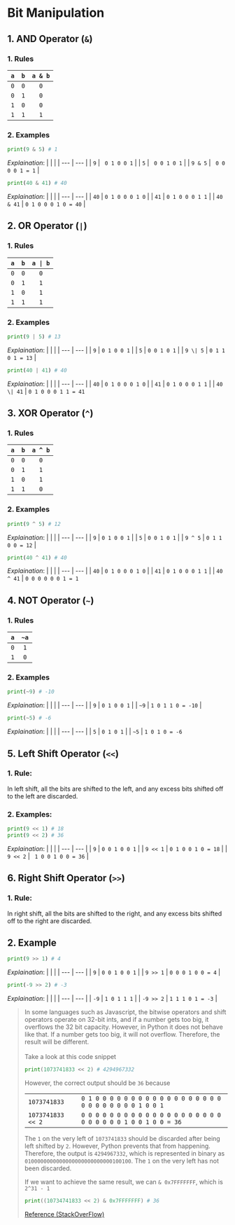 # Bit Manipulation

## 1. AND Operator (`&`)

### 1. Rules

| `a` | `b` | `a & b` |
| :-: | :-: | :-----: |
| `0` | `0` |   `0`   |
| `0` | `1` |   `0`   |
| `1` | `0` |   `0`   |
| `1` | `1` |   `1`   |

### 2. Examples

```py
print(9 & 5) # 1
```

_Explaination_:
| | |
| --- | --- |
| `9` | ` 0 1 0 0 1` |
| `5` | ` 0 0 1 0 1` |
| `9 & 5` | ` 0 0 0 0 1 = 1` |

```py
print(40 & 41) # 40
```

_Explaination_:
| | |
| --- | --- |
| `40` | `0 1 0 0 0 1 0` |
| `41` | `0 1 0 0 0 1 1` |
| `40 & 41` | `0 1 0 0 0 1 0 = 40` |

## 2. OR Operator (`|`)

### 1. Rules

| `a` | `b` | `a \| b` |
| :-: | :-: | :------: |
| `0` | `0` |   `0`    |
| `0` | `1` |   `1`    |
| `1` | `0` |   `1`    |
| `1` | `1` |   `1`    |

### 2. Examples

```py
print(9 | 5) # 13
```

_Explaination_:
| | |
| --- | --- |
| `9` | `0 1 0 0 1` |
| `5` | `0 0 1 0 1` |
| `9 \| 5` | `0 1 1 0 1 = 13` |

```py
print(40 | 41) # 40
```

_Explaination_:
| | |
| --- | --- |
| `40` | `0 1 0 0 0 1 0` |
| `41` | `0 1 0 0 0 1 1` |
| `40 \| 41` | `0 1 0 0 0 1 1 = 41`

## 3. XOR Operator (`^`)

### 1. Rules

| `a` | `b` | `a ^ b` |
| :-: | :-: | :-----: |
| `0` | `0` |   `0`   |
| `0` | `1` |   `1`   |
| `1` | `0` |   `1`   |
| `1` | `1` |   `0`   |

### 2. Examples

```py
print(9 ^ 5) # 12
```

_Explaination_:
| | |
| --- | --- |
| `9` | `0 1 0 0 1` |
| `5` | `0 0 1 0 1` |
| `9 ^ 5` | `0 1 1 0 0 = 12` |

```py
print(40 ^ 41) # 40
```

_Explaination_:
| | |
| --- | --- |
| `40` | `0 1 0 0 0 1 0` |
| `41` | `0 1 0 0 0 1 1` |
| `40 ^ 41` | `0 0 0 0 0 0 1 = 1`

## 4. NOT Operator (`~`)

### 1. Rules

| `a` | `~a` |
| :-: | :--: |
| `0` | `1`  |
| `1` | `0`  |

### 2. Examples

```py
print(~9) # -10
```

_Explaination_:
| | |
| --- | --- |
| `9` | `0 1 0 0 1` |
| `~9` | `1 0 1 1 0 = -10` |

```py
print(~5) # -6
```

_Explaination_:
| | |
| --- | --- |
| `5` | `0 1 0 1` |
| `~5` | `1 0 1 0 = -6`

## 5. Left Shift Operator (`<<`)

### 1. Rule:

In left shift, all the bits are shifted to the left, and any excess bits shifted off to the left are
discarded.

### 2. Examples:

```py
print(9 << 1) # 18
print(9 << 2) # 36
```

_Explaination_:
| | |
| --- | --- |
| `9` | `0 0 1 0 0 1` |
| `9 << 1` | `0 1 0 0 1 0 = 18` |
| `9 << 2` | ` 1 0 0 1 0 0 = 36` |

## 6. Right Shift Operator (`>>`)

### 1. Rule:

In right shift, all the bits are shifted to the right, and any excess bits shifted off to the right are
discarded.

## 2. Example

```py
print(9 >> 1) # 4
```

_Explaination_:
| | |
| --- | --- |
| `9` | `0 0 1 0 0 1` |
| `9 >> 1` | `0 0 0 1 0 0 = 4` |

```py
print(-9 >> 2) # -3
```

_Explaination_:
| | |
| --- | --- |
| `-9` | `1 0 1 1 1` |
| `-9 >> 2` | `1 1 1 0 1 = -3` |

> In some languages such as Javascript, the bitwise operators and shift operators operate on 32-bit ints, and if a number gets too big, it overflows the 32 bit capacity. However, in Python it does not behave like that. If a number gets too big, it will not overflow. Therefore, the result will be different.
> <br> <br>
> Take a look at this code snippet
>
> ```py
> print(1073741833 << 2) # 4294967332
> ```
>
> However, the correct output should be `36` because
>
> |                   |                                                                        |
> | ----------------- | ---------------------------------------------------------------------- |
> | `1073741833`      | `0 1 0 0 0 0 0 0 0 0 0 0 0 0 0 0 0 0 0 0 0 0 0 0 0 0 0 0 1 0 0 1`      |
> | `1073741833 << 2` | `0 0 0 0 0 0 0 0 0 0 0 0 0 0 0 0 0 0 0 0 0 0 0 0 0 0 1 0 0 1 0 0 = 36` |
>
> The `1` on the very left of `1073741833` should be discarded after being left shifted by `2`. However, Python prevents that from happening. Therefore, the output is `4294967332`, which is represented in binary as `0100000000000000000000000000100100`. The `1` on the very left has not been discarded.
>
> If we want to achieve the same result, we can `& 0x7FFFFFFF`, which is `2^31 - 1`
>
> ```py
> print((10734741833 << 2) & 0x7FFFFFFF) # 36
> ```
> [Reference (StackOverFlow)](https://stackoverflow.com/questions/41610186/difference-between-javascript-bit-wise-operator-code-and-python-bit-wise-operato)
> <br>
